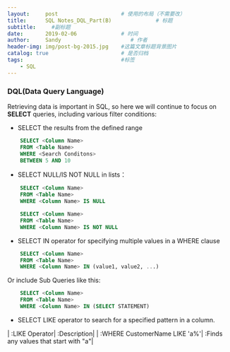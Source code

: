 ```yaml
---
layout:     post                    # 使用的布局（不需要改）
title:      SQL Notes_DQL_Part(B)              # 标题 
subtitle:     #副标题
date:       2019-02-06              # 时间
author:     Sandy                      # 作者
header-img: img/post-bg-2015.jpg    #这篇文章标题背景图片
catalog: true                       # 是否归档
tags:                               #标签
    - SQL
---
```


### DQL(Data Query Language) 
Retrieving data is important in SQL, so here we will continue to focus on **SELECT** queries, including various filter conditions:

- SELECT the results from the defined range
```sql
    SELECT <Column Name>
    FROM <Table Name>
    WHERE <Search Conditons>
    BETWEEN 5 AND 10
```

- SELECT NULL/IS NOT NULL in lists：
```sql
    SELECT <Column Name>
    FROM <Table Name>
    WHERE <Column Name> IS NULL
```
```sql
    SELECT <Column Name>
    FROM <Table Name>
    WHERE <Column Name> IS NOT NULL
```

- SELECT IN operator for specifying multiple values in a WHERE clause
```sql
    SELECT <Column Name>
    FROM <Table Name>
    WHERE <Column Name> IN (value1, value2, ...)
```
 Or include Sub Queries like this: 
```sql
    SELECT <Column Name>
    FROM <Table Name>
    WHERE <Column Name> IN (SELECT STATEMENT)
```

- SELECT LIKE operator to search for a specified pattern in a column. 
 
| :LIKE Operator| :Description|
| :WHERE CustomerName LIKE 'a%'| :Finds any values that start with "a"|
